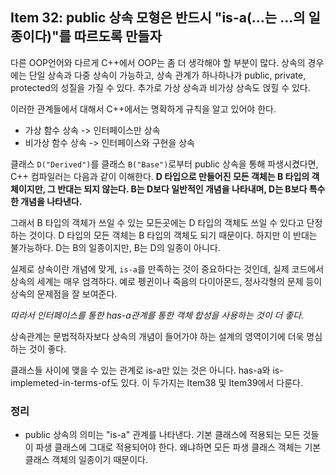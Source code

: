 ## Item 32: public 상속 모형은 반드시 "is-a(...는 ...의 일종이다)"를 따르도록 만들자

다른 OOP언어와 다르게 C++에서 OOP는 좀 더 생각해야 할 부분이 많다. 상속의 경우에는 단일 상속과 다중 상속이 가능하고, 상속 관계가 하나하나가 public, private, protected의 성질을 가질 수 있다. 추가로 가상 상속과 비가상 상속도 얹힐 수 있다.

이러한 관계들에서 대해서 C++에서는 명확하게 규칙을 알고 있어야 한다.

- 가상 함수 상속 -> 인터페이스만 상속
- 비가상 함수 상속 -> 인터페이스와 구현을 상속

클래스 `D("Derived")`를 클래스 `B("Base")`로부터 public 상속을 통해 파생시켰다면, C++ 컴파일러는 다음과 같이 이해한다. **D 타입으로 만들어진 모든 객체는 B 타입의 객체이지만, 그 반대는 되지 않는다. B는 D보다 일반적인 개념을 나타내며, D는 B보다 특수한 개념을 나타낸다.**

그래서 B 타입의 객체가 쓰일 수 있는 모든곳에는 D 타입의 객체도 쓰일 수 있다고 단정하는 것이다. D 타입의 모든 객체는 B 타입의 객체도 되기 때문이다. 하지만 이 반대는 불가능하다. D는 B의 일종이지만, B는 D의 일종이 아니다.

실제로 상속이란 개념에 맞게, `is-a`를 만족하는 것이 중요하다는 것인데, 실제 코드에서 상속의 세계는 매우 엄격하다. 예로 펭귄이나 죽음의 다이아몬드, 정사각형의 문제 등이 상속의 문제점을 잘 보여준다.

*따라서 인터페이스를 통한 has-a관계를 통한 객체 합성을 사용하는 것이 더 좋다.*

상속관계는 문법적하자보다 상속의 개념이 들어가야 하는 설계의 영역이기에 더욱 명심하는 것이 좋다.

클래스들 사이에 맺을 수 있는 관계로 is-a만 있는 것은 아니다. has-a와 is-implemeted-in-terms-of도 있다. 이 두가지는 Item38 및 Item39에서 다룬다.

### 정리

- public 상속의 의미는 "is-a" 관계를 나타낸다. 기본 클래스에 적용되는 모든 것들이 파생 클래스에 그대로 적용되어야 한다. 왜냐하면 모든 파생 클래스 객체는 기본 클래스 객체의 일종이기 때문이다.
